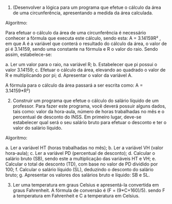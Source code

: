 1. (Desenvolver a lógica para um programa que efetue o cálculo da área de uma circunferência, apresentando a medida da área calculada.

Algoritmo:

Para efetuar o cálculo da área de uma circunferência é necessário conhecer a fórmula que executa este cálculo, sendo esta: A = 3.14159R² , em que A é a variável que conterá o resultado do cálculo da área, o valor de pi é 3.14159, sendo uma constante na fórmula e R o valor do raio. Sendo assim, estabelece-se:

a. Ler um valor para o raio, na variável R;
b. Estabelecer que pi possui o valor 3.14159;
c. Efetuar o cálculo da área, elevando ao quadrado o valor de R e multiplicando por pi;
d. Apresentar o valor da variável A.

A fórmula para o cálculo da área passará a ser escrita como: A = 3.14159*R²)

2. Construir um programa que efetue o cálculo do salário líquido de um professor. Para fazer este programa, você deverá possuir alguns dados, tais como: valor da hora-aula, número de horas trabalhadas no mês e o percentual de desconto do INSS. Em primeiro lugar, deve-se estabelecer qual será o seu salário bruto para efetuar o desconto e ter o valor do salário líquido.

Algoritmo:

a. Ler a variável HT (horas trabalhadas no mês);
b. Ler a variável VH (valor hora-aula);
c. Ler a variável PD (percentual de desconto);
d. Calcular o salário bruto (SB), sendo este a multiplicação das variáveis HT e VH;
e. Calcular o total de desconto (TD), com base no valor de PD dividido por 100;
f. Calcular o salário líquido (SL), deduzindo o desconto do salário bruto;
g. Apresentar os valores dos salários bruto e líquido: SB e SL.

3. Ler uma temperatura em graus Celsius e apresentá-la convertida em graus Fahrenheit. 
A fórmula de conversão é (F = (9*C+160)/5).
sendo F a temperatura em Fahrenheit e C a temperatura em Celsius.
